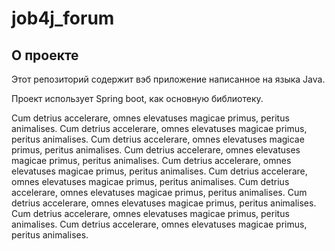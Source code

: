 # job4j_forum

## О проекте

Этот репозиторий содержит вэб приложение написанное на языка Java.

Проект использует Spring boot, как основную библиотеку.

Cum detrius accelerare, omnes elevatuses magicae primus, peritus animalises.
Cum detrius accelerare, omnes elevatuses magicae primus, peritus animalises.
Cum detrius accelerare, omnes elevatuses magicae primus, peritus animalises.
Cum detrius accelerare, omnes elevatuses magicae primus, peritus animalises.
Cum detrius accelerare, omnes elevatuses magicae primus, peritus animalises.
Cum detrius accelerare, omnes elevatuses magicae primus, peritus animalises.
Cum detrius accelerare, omnes elevatuses magicae primus, peritus animalises.
Cum detrius accelerare, omnes elevatuses magicae primus, peritus animalises.
Cum detrius accelerare, omnes elevatuses magicae primus, peritus animalises.
Cum detrius accelerare, omnes elevatuses magicae primus, peritus animalises.